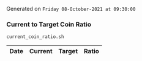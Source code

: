 Generated on `Friday 08-October-2021 at 09:30:00`

### Current to Target Coin Ratio
`current_coin_ratio.sh`

Date|Current|Target|Ratio
---|---|---|---
